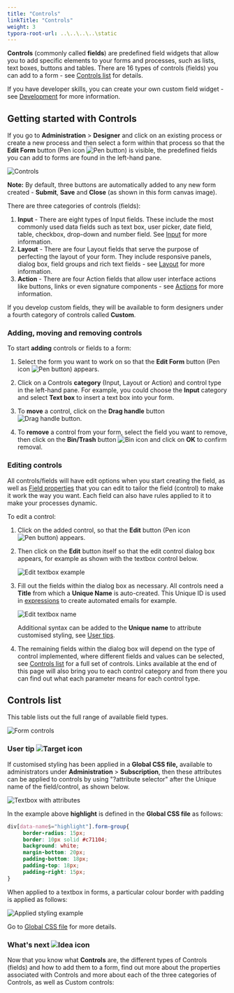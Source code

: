 ```yaml
---
title: "Controls"
linkTitle: "Controls"
weight: 3
typora-root-url: ..\..\..\..\static
---
```


**Controls** (commonly called **fields**) are predefined field widgets that allow you to add specific elements to your forms and processes, such as lists, text boxes, buttons and tables. There are 16 types of controls (fields) you can add to a form - see [Controls list](#controls-list) for details.

If you have developer skills,  you can create your own custom field widget - see [Development](/docs/low-code/) for more information.



## Getting started with Controls ##

If you go to **Administration** > **Designer** and click on an existing process or create a new process and then select a form within that process so that the **Edit Form** button (Pen icon ![Pen button](/images/penicon.png)) is visible, the predefined fields you can add to forms are found in the left-hand pane.

![Controls](/images/access-controlsmenu-select-form.jpg)

**Note:** By default, three buttons are automatically added to any new form created - **Submit**, **Save** and **Close** (as shown in this form canvas image).

There are three categories of controls (fields):

1. **Input** - There are eight types of Input fields. These include the most commonly used data fields such as text box, user picker, date field, table, checkbox, drop-down and number field. See [Input](/docs/platform/controls/input/) for more information. 
2. **Layout** - There are four Layout fields that serve the purpose of perfecting the layout of your form. They include responsive panels, dialog box, field groups and rich text fields - see [Layout](/docs/platform/controls/layout/) for more information.
3. **Action** - There are four Action fields that allow user interface actions like buttons, links or even signature components - see [Actions](/docs/platform/controls/actions/) for more information.

If you develop custom fields, they will be available to form designers under a fourth category of controls called **Custom**.

### Adding, moving and removing controls

To start **adding** controls or fields to a form:

1. Select the form you want to work on so that the **Edit Form** button (Pen icon ![Pen button](/images/penicon.png)) appears.
2. Click on a Controls **category** (Input, Layout or Action) and control type in the left-hand pane. For example, you could choose the **Input** category and select **Text box** to insert a text box into your form. 

3. To **move** a control, click on the **Drag handle** button ![Drag handle button](/images/draghandlewhite-frame.png).

4. To **remove** a control from your form, select the field you want to remove, then click on the **Bin/Trash** button ![Bin icon](/images/binicon.png) and click on **OK** to confirm removal.

### Editing controls

All controls/fields will have edit options when you start creating the field, as well as [Field properties](/docs/getting-started/create-first-process/design-and-build/add-controls-and-rules/properties#field-properties) that you can edit to tailor the field (control) to make it work the way you want. Each field can also have rules applied to it to make your processes dynamic.

To edit a control:

1. Click on the added control, so that the **Edit** button (Pen icon ![Pen button](/images/penicon.png)) appears.

2. Then click on the **Edit** button itself so that the edit control dialog box appears, for example as shown with the textbox control below.

   ![Edit textbox example](/images/edit-textbox-example.jpg)

3. Fill out the fields within the dialog box as necessary. All controls need a **Title** from which a **Unique Name** is auto-created. This Unique ID is used in [expressions](/docs/platform/rules/general/expression-builder/) to create automated emails for example. 

   ![Edit textbox name](/images/edit-field-name.jpg)

   Additional syntax can be added to the **Unique** **name** to attribute customised styling, see [User tips](#user-tips).

4. The remaining fields within the dialog box will depend on the type of control implemented, where different fields and values can be selected, see [Controls list](#controls-list) for a full set of controls. Links available at the end of this page will also bring you to each control category and from there you can find out what each parameter means for each control type.

   

## Controls list ##

This table lists out the full range of available field types.

![Form controls](/images/fields-controls-list-table.jpg)



### User tip ![Target icon](/images/05.png)

If customised styling has been applied in a **Global CSS file,** available to administrators under **Administration** > **Subscription**, then these attributes can be applied to controls by using "?attribute selector" after the Unique name of the field/control, as shown below. 

![Textbox with attributes](/images/textbox-attribute.jpg)

In the example above **highlight** is defined in the **Global CSS file** as follows:

```css
div[data-name$="highlight"].form-group{
     border-radius: 15px;
     border: 10px solid #c71104;
     background: white;
     margin-bottom: 20px;
     padding-bottom: 18px;
     padding-top: 18px;
     padding-right: 15px;
}
```

When applied to a textbox in forms, a particular colour border with padding is applied as follows:

![Applied styling example](/images/applied-styling-example.jpg)

Go to [Global CSS file](/docs/low-code/global-css/) for more details.



### What's next  ![Idea icon](/images/18.png) ###

Now that you know what **Controls** are, the different types of Controls (fields) and how to add them to a form, find out more about the properties associated with Controls and more about each of the three categories of Controls, as well as Custom controls: